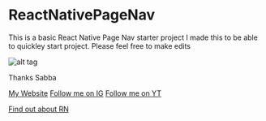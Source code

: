 # ReactNativePageNav
This is a basic React Native Page Nav starter project
I made this to be able to quickley start project. Please feel free to make edits

![alt tag](http://imgur.com/a/KyJ0r)

Thanks Sabba


[My Website](http://sabbakeynejad.co.uk/#/)
[Follow me on IG](https://www.instagram.com/sab8a)
[Follow me on YT](https://www.youtube.com/channel/UCSGlYKPZ6abc95xGEvOyY0g)

[Find out about RN](https://facebook.github.io/react-native/)
